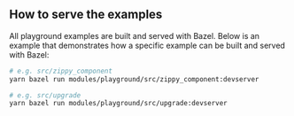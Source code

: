 ## How to serve the examples

All playground examples are built and served with Bazel. Below is an example that
demonstrates how a specific example can be built and served with Bazel:

```bash
# e.g. src/zippy_component
yarn bazel run modules/playground/src/zippy_component:devserver

# e.g. src/upgrade
yarn bazel run modules/playground/src/upgrade:devserver
```